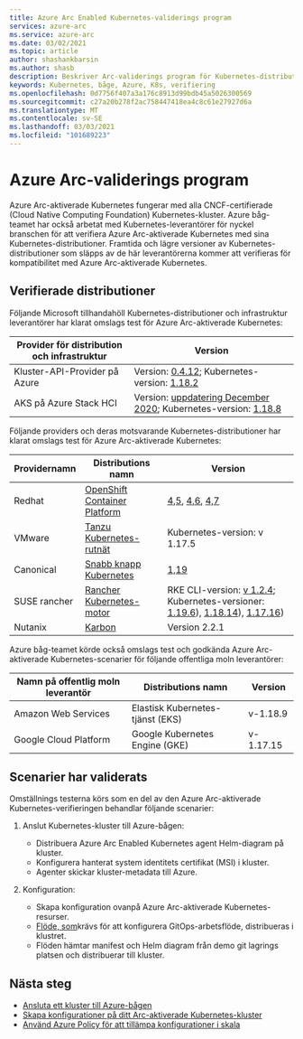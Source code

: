```yaml
---
title: Azure Arc Enabled Kubernetes-validerings program
services: azure-arc
ms.service: azure-arc
ms.date: 03/02/2021
ms.topic: article
author: shashankbarsin
ms.author: shasb
description: Beskriver Arc-validerings program för Kubernetes-distributioner
keywords: Kubernetes, båge, Azure, K8s, verifiering
ms.openlocfilehash: 0d7756f407a3a176c8913d99bdb45a5026300569
ms.sourcegitcommit: c27a20b278f2ac758447418ea4c8c61e27927d6a
ms.translationtype: MT
ms.contentlocale: sv-SE
ms.lasthandoff: 03/03/2021
ms.locfileid: "101689223"
---
```

# <a name="azure-arc-validation-program"></a>Azure Arc-validerings program

Azure Arc-aktiverade Kubernetes fungerar med alla CNCF-certifierade (Cloud Native Computing Foundation) Kubernetes-kluster. Azure båg-teamet har också arbetat med Kubernetes-leverantörer för nyckel branschen för att verifiera Azure Arc-aktiverade Kubernetes med sina Kubernetes-distributioner. Framtida och lägre versioner av Kubernetes-distributioner som släpps av de här leverantörerna kommer att verifieras för kompatibilitet med Azure Arc-aktiverade Kubernetes.

## <a name="validated-distributions"></a>Verifierade distributioner

Följande Microsoft tillhandahöll Kubernetes-distributioner och infrastruktur leverantörer har klarat omslags test för Azure Arc-aktiverade Kubernetes:

| Provider för distribution och infrastruktur | Version |
| ---------------------------------------- | ------- |
| Kluster-API-Provider på Azure            | Version: [0.4.12](https://github.com/kubernetes-sigs/cluster-api-provider-azure/releases/tag/v0.4.12); Kubernetes-version: [1.18.2](https://github.com/kubernetes/kubernetes/releases/tag/v1.18.2) |
| AKS på Azure Stack HCI                   | Version: [uppdatering December 2020](https://github.com/Azure/aks-hci/releases/tag/AKS-HCI-2012); Kubernetes-version: [1.18.8](https://github.com/kubernetes/kubernetes/releases/tag/v1.18.8) |

Följande providers och deras motsvarande Kubernetes-distributioner har klarat omslags test för Azure Arc-aktiverade Kubernetes:

| Providernamn | Distributions namn | Version |
| ------------ | ----------------- | ------- |
| Redhat       | [OpenShift Container Platform](https://www.openshift.com/products/container-platform) | [4,5](https://docs.openshift.com/container-platform/4.5/release_notes/ocp-4-5-release-notes.html), [4,6](https://docs.openshift.com/container-platform/4.6/release_notes/ocp-4-6-release-notes.html), [4,7](https://docs.openshift.com/container-platform/4.7/release_notes/ocp-4-7-release-notes.html) |
| VMware       | [Tanzu Kubernetes-rutnät](https://tanzu.vmware.com/kubernetes-grid) | Kubernetes-version: v 1.17.5 |
| Canonical    | [Snabb knapp Kubernetes](https://ubuntu.com/kubernetes) | [1,19](https://ubuntu.com/kubernetes/docs/1.19/components) |
| SUSE rancher      | [Rancher Kubernetes-motor](https://rancher.com/products/rke/) | RKE CLI-version: [v 1.2.4](https://github.com/rancher/rke/releases/tag/v1.2.4); Kubernetes-versioner: [1.19.6](https://github.com/kubernetes/kubernetes/releases/tag/v1.19.6)), [1.18.14](https://github.com/kubernetes/kubernetes/releases/tag/v1.18.14)), [1.17.16](https://github.com/kubernetes/kubernetes/releases/tag/v1.17.16))  |
| Nutanix      | [Karbon](https://www.nutanix.com/products/karbon)    | Version 2.2.1 |

Azure båg-teamet körde också omslags test och godkända Azure Arc-aktiverade Kubernetes-scenarier för följande offentliga moln leverantörer:

| Namn på offentlig moln leverantör | Distributions namn | Version |
| -------------------------- | ----------------- | ------- |
| Amazon Web Services        | Elastisk Kubernetes-tjänst (EKS) | v-1.18.9  |
| Google Cloud Platform      | Google Kubernetes Engine (GKE) | v-1.17.15 |

## <a name="scenarios-validated"></a>Scenarier har validerats

Omställnings testerna körs som en del av den Azure Arc-aktiverade Kubernetes-verifieringen behandlar följande scenarier:

1. Anslut Kubernetes-kluster till Azure-bågen: 
    * Distribuera Azure Arc Enabled Kubernetes agent Helm-diagram på kluster.
    * Konfigurera hanterat system identitets certifikat (MSI) i kluster.
    * Agenter skickar kluster-metadata till Azure.

2. Konfiguration: 
    * Skapa konfiguration ovanpå Azure Arc-aktiverade Kubernetes-resurser.
    * [Flöde, som](https://docs.fluxcd.io/)krävs för att konfigurera GitOps-arbetsflöde, distribueras i klustret.
    * Flöden hämtar manifest och Helm diagram från demo git lagrings platsen och distribuerar till kluster.

## <a name="next-steps"></a>Nästa steg

* [Ansluta ett kluster till Azure-bågen](./connect-cluster.md)
* [Skapa konfigurationer på ditt Arc-aktiverade Kubernetes-kluster](./use-gitops-connected-cluster.md)
* [Använd Azure Policy för att tillämpa konfigurationer i skala](./use-azure-policy.md)
